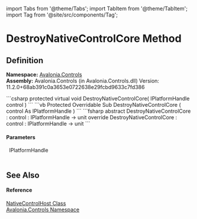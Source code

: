 import Tabs from '@theme/Tabs'; 
import TabItem from '@theme/TabItem'; 
import Tag from '@site/src/components/Tag'; 

# DestroyNativeControlCore Method




## Definition
**Namespace:** <a href="N_Avalonia_Controls">Avalonia.Controls</a>  
**Assembly:** Avalonia.Controls (in Avalonia.Controls.dll) Version: 11.2.0+68ab391c0a3653e0722638e29fcbd9633c7fd386

<Tabs groupId="api-code-preview">
<TabItem value="csharp" label="C#">
```csharp
protected virtual void DestroyNativeControlCore(
	IPlatformHandle control
)
```
</TabItem>
<TabItem value="vb" label="VB">
```vb
Protected Overridable Sub DestroyNativeControlCore ( 
	control As IPlatformHandle
)
```
</TabItem>
<TabItem value="fsharp" label="F#">
```fsharp
abstract DestroyNativeControlCore : 
        control : IPlatformHandle -> unit 
override DestroyNativeControlCore : 
        control : IPlatformHandle -> unit 
```
</TabItem>
</Tabs>



#### Parameters
<dl><dt>  IPlatformHandle</dt><dd> </dd></dl>

## See Also


#### Reference
<a href="T_Avalonia_Controls_NativeControlHost">NativeControlHost Class</a>  
<a href="N_Avalonia_Controls">Avalonia.Controls Namespace</a>  
